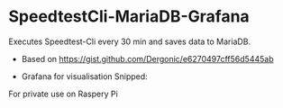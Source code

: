 # SpeedtestCli-MariaDB-Grafana

Executes Speedtest-Cli every 30 min and saves data to MariaDB. 
* Based on https://gist.github.com/Dergonic/e6270497cff56d5445ab

* Grafana for visualisation Snipped: 

For private use on Raspery Pi
